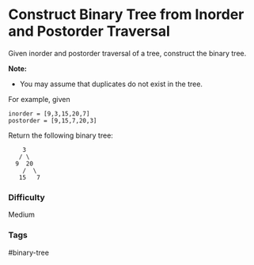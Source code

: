 # Construct Binary Tree from Inorder and Postorder Traversal

Given inorder and postorder traversal of a tree, construct the binary tree.

**Note:**

- You may assume that duplicates do not exist in the tree.

For example, given

```
inorder = [9,3,15,20,7]
postorder = [9,15,7,20,3]
```

Return the following binary tree:

```
    3
   / \
  9  20
    /  \
   15   7
```

### Difficulty

Medium

### Tags

#binary-tree
